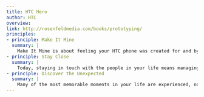 ```yaml
---
title: HTC Hero
author: HTC
overview:
link: http://rosenfeldmedia.com/books/prototyping/
principles:
- principle: Make It Mine
  summary: |
    Make It Mine is about feeling your HTC phone was created for and by you. To do this, HTC encourages you to dictate and organize how you want to access the people and content in your life in a way that fits best for you. For some, this means adding glance-view widgets that push content like twitter feeds, weather and other content to the surface while others may want quick access to business-focused information like email, calendar and world-times. HTC is also introducing a new profile feature called "Scenes' that enables you to create different customized content profiles around specific functions or times in your life.
- principle: Stay Close
  summary: |
    Today, staying in touch with the people in your life means managing a variety of communication channels and applications ranging from phone calls, emails, texts, photos, status updates and more. HTC Sense takes a different approach by integrating these communication channels and applications into one single view, enabling you to stay closer to your important people. With HTC Sense, friends' Facebook status updates and photos, along with their Flickr photos are included alongside their text messages, emails and call history in a single view.
- principle: Discover the Unexpected
  summary: |
    Many of the most memorable moments in your life are experienced, not explained. HTC Sense is focused on providing a variety of these simple yet innovative experiences on your HTC phone that will sometimes bring you moments of joy and delight. It can be something as basic as turning the phone over to silence a ring or as simple as improving the smart dialler for making calls quicker. HTC Sense also includes "Perspectives', a new way for viewing your content such as email, photos, Twitter, music and more in different ways.
---
```

